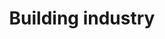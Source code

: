 ---
title: Building industry
longTitle: 'Building industry'
tags:
- gccommon
usedFor:
- "[[Construction industry]]"
---